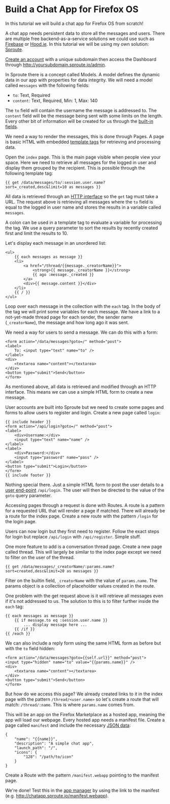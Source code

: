 # Build a Chat App for Firefox OS

In this tutorial we will build a chat app for Firefox OS from scratch!

A chat app needs persistent data to store all the messages and users. There are multiple free backend-as-a-service solutions we could use such as [Firebase](http://firebase.com) or [Hood.ie](http://hood.ie). In this tutorial we will be using my own solution: [Sproute](http://getsproute.com).

[Create an account](http://getsproute.com/signup) with a unique subdomain then access the Dashboard through http://yoursubdomain.sproute.io/admin.

In Sproute there is a concept called Models. A model defines the dynamic data in our app with properties for data integrity. We will need a model called `messages` with the following fields:

- `to`: Text, Required
- `content`: Text, Required, Min: 1, Max: 140

The `to` field will contain the username the message is addressed to. The `content` field will be the message being sent with some limits on the length. Every other bit of information will be created for us through the [built-in fields](http://getsproute.com/docs/rest#built-in-fields).

We need a way to render the messages, this is done through Pages. A page is basic HTML with embedded [template tags](http://getsproute.com/docs/pages) for retrieving and processing data.

Open the `index` page. This is the main page visible when people view your space. Here we need to retrieve all messages for the logged in user and display them grouped by the recipient. This is possible through the following template tag:

    {{ get /data/messages/to/:session.user.name?sort=_created,desc&limit=10 as messages }}

All data is retrieved through an [HTTP interface](http://getsproute.com/docs/rest) so the `get` tag must take a URL. The request above is retrieving all messages where the `to` field is equal to the logged in user name and stores the results in a variable called `messages`. 

A colon can be used in a template tag to evaluate a variable for processing the tag. We use a query parameter to sort the results by recently created first and limit the results to 10.

Let's display each message in an unordered list:

~~~
<ul>
    {{ each messages as message }}
    <li>
        <a href="/thread/{{message._creatorName}}">
            <strong>{{ message._creatorName }}</strong>
            {{ ago :message._created }}
        </a>
        <div>{{ message.content }}</div>
    </li>
    {{ / }}
</ul>
~~~

Loop over each message in the collection with the `each` tag. In the body of the tag we will print some variables for each message. We have a link to a not-yet-made thread page for each sender, the sender name (`_creatorName`), the message and how long ago it was sent.

We need a way for users to send a message. We can do this with a form:

~~~
<form action="/data/messages?goto=/" method="post">
<label>
    To: <input type="text" name="to" />
</label>
<div>
    <textarea name="content"></textarea>
</div>
<button type="submit">Send</button>
</form>
~~~

As mentioned above, all data is retrieved and modified through an HTTP interface. This means we can use a simple HTML form to create a new message.

User accounts are built into Sproute but we need to create some pages and forms to allow users to register and login. Create a new page called `login`:

~~~
{{ include header }}
<form action="/api/login?goto=/" method="post">
<label>
	<div>Username:</div>
    <input type="text" name="name" />
</label>
<label>
	<div>Password:</div>
    <input type="password" name="pass" />
</label>
<button type="submit">Login</button>
</form>
{{ include footer }}
~~~

Nothing special there. Just a simple HTML form to post the user details to a [user end-point](https://getsproute.com/docs/users#post-apilogin) `/api/login`. The user will then be directed to the value of the `goto` query parameter.

Accessing pages through a request is done with Routes. A route is a pattern for a requested URL that will render a page if matched. There will already be a route for the index page. Create a new route with the pattern `/login` for the login page.

Users can now login but they first need to register. Follow the exact steps for login but replace `/api/login` with `/api/register`. Simple stuff.

One more feature to add is a conversation thread page. Create a new page called thread. This will largely be similar to the index page except we need to filter on the user of the thread.

~~~
{{ get /data/messages/_creatorName/:params.name?sort=created,desc&limit=20 as messages }}
~~~

Filter on the builtin field, `_creatorName` with the value of `params.name`. The params object is a collection of placeholder values created in the route.

One problem with the get request above is it will retrieve all messages even if it's not addressed to us. The solution to this is to filter further inside the `each` tag:

~~~
{{ each messages as message }}
	{{ if message.to eq :session.user.name }}
		... display message here ...
	{{ /if }}
{{ /each }}
~~~

We can also include a reply form using the same HTML form as before but with the `to` field hidden:

~~~
<form action="/data/messages?goto={{self.url}}" method="post">
<input type="hidden" name="to" value="{{params.name}}" />
<div>
	<textarea name="content"></textarea>
</div>
<button type="submit">Send</button>
</form>
~~~

But how do we access this page? We already created links to it in the index page with the pattern `/thread/<user.name>` so let's create a route that will match: `/thread/:name`. This is where `params.name` comes from.

This will be an app on the Firefox Marketplace as a hosted app, meaning the app will load our webpage. Every hosted app needs a manifest file. Create a page called `manifest` and include the necessary [JSON data](https://developer.mozilla.org/en-US/Apps/Developing/Manifest):

~~~
{
	"name": "{{name}}",
	"description": "A simple chat app",
	"launch_path": "/",
	"icons": {
		"128": "/path/to/icon"
	}
}
~~~

Create a Route with the pattern `/manifest.webapp` pointing to the manifest page.

We're done! Test this in the [app manager](https://developer.mozilla.org/en-US/Firefox_OS/Using_the_App_Manager) by using the link to the manifest (e.g. http://chatapp.sproute.io/manifest.webapp).